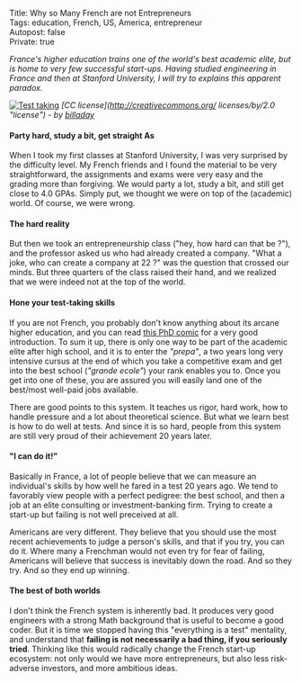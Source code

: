 Title: Why so Many French are not Entrepreneurs  
Tags: education, French, US, America, entrepreneur  
Autopost: false  
Private: true  


_France's higher education trains one of the world's best academic
elite, but is home to very few successful start-ups. Having studied engineering in France and then at Stanford University, I will try to explains this apparent paradox._

[![Test taking](http://farm3.staticflickr.com/2168/2417001179_d5ce2d9362_m.jpg)](http://www.flickr.com/photos/billselak/2417001179/)
*[CC license](http://creativecommons.org/ licenses/by/2.0 "license") - by [billaday](http://www.flickr.com/photos/billselak/ "Author")*

#### Party hard, study a bit, get straight As
When I took my first classes at Stanford University, I was very
surprised by the difficulty level. My French friends and I found the material to be very straightforward, the assignments and exams were very easy and the grading more than forgiving. We would party a lot, study a bit, and still get close to 4.0 GPAs. Simply put, we thought we were on top of the (academic) world. Of course, we were wrong.

#### The hard reality
But then we took an entrepreneurship class ("hey, how hard can that
be ?"), and the professor asked us who had already created a company.
"What a joke, who can create a company at 22 ?" was the question that
crossed our minds. But three quarters of the class raised their hand,
and we realized that we were indeed not at the top of the world.

#### Hone your test-taking skills
If you are not French, you probably don't know anything about its arcane
higher education, and you can read [this PhD comic](http://www.phdcomics.com/comics/archive.php?comicid=1292)
for a very good introduction. To sum it up, there is only one way to be part of the academic elite after high school, 
and it is to enter the _"prepa"_, a two years long very intensive cursus at the end of which you take a competitive exam and get into the best school
(_"grande ecole"_) your rank enables you to. Once you get into one of these, you are assured you will easily land 
one of the best/most well-paid jobs available.  

There are good points to this system. It teaches us rigor, hard
work, how to handle pressure and a lot about theoretical science. But what we learn
best is how to do well at tests. And since it is so hard,
people from this system are still very proud of their
achievement 20 years later.  

#### "I can do it!"
Basically in France, a lot of people believe that we can measure an
individual's skills by how well he fared in a test 20 years ago. We tend
to favorably view people with a perfect pedigree: the best school, and
then a job at an elite consulting or investment-banking firm. Trying to create a start-up but failing is
not well preceived at all.  

Americans are very different. They believe that you should use the most
recent achievements to judge a person's skills, and that if you try, you
can do it. Where many a Frenchman would not even try for fear of failing,
Americans will believe that success is inevitably down the road. And so
they try. And so they end up winning.

#### The best of both worlds
I don't think the French system is inherently bad. It produces very good engineers with a strong Math background that is useful to become a good coder. But it is time we stopped having this "everything is a test"
mentality, and understand that **failing is not necessarily a bad thing, if you seriously
tried**. Thinking like this would radically change the French start-up
ecosystem: not only would we have more entrepreneurs, but also less
risk-adverse investors, and more ambitious ideas.


